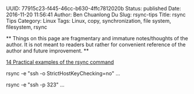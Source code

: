 UUID: 77915c23-f445-46cc-b630-4ffc7812020b
Status: published
Date: 2016-11-20 11:56:41
Author: Ben Chuanlong Du
Slug: rsync-tips
Title: rsync Tips
Category: Linux
Tags: Linux, copy, synchronization, file system, filesystem, rsync

**
Things on this page are
fragmentary and immature notes/thoughts of the author.
It is not meant to readers
but rather for convenient reference of the author and future improvement.
**

[14 Practical examples of the rsync command](http://www.librebyte.net/en/gnulinux/14-practical-examples-of-the-rsync-command/)

rsync -e "ssh -o StrictHostKeyChecking=no" ...



rsync -e "ssh -p 323" ...
